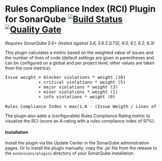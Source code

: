 # Rules Compliance Index (RCI) Plugin for SonarQube [![Build Status](https://travis-ci.org/willemsrb/sonar-rci-plugin.svg?branch=master)](https://travis-ci.org/willemsrb/sonar-rci-plugin) [![Quality Gate](https://sonarqube.com/api/badges/gate?key=nl.future-edge.sonarqube.plugins:sonar-rci-plugin)](https://sonarqube.com/dashboard/index?id=nl.future-edge.sonarqube.plugins%3Asonar-rci-plugin)
*Requires SonarQube 5.6+ (tested against 5.6, 5.6.3 (LTS), 6.0, 6.1, 6.2, 6.3)*

This plugin calculates a metric based on the weighted value of issues and the number of lines of code (default settings are given in parentheses and can be configured on a global and per project level; other values are taken from the core metrics):

<pre>Issue weight = blocker violations &ast; weight (10)
             &plus; critical violations &ast; weight (5)
             &plus; major violations &ast; weight (3)
             &plus; minor violations &ast; weight (1)
             &plus; info violations &ast; weight (0)

Rules Compliance Index = max(1.0 - (Issue Weigth / Lines of Code) * 100, 0)</pre>

The plugin also adds a (configurable) Rules Compliance Rating metric to visualize the RCI (score an A-rating with a rules compliance index of 97%).


#### Installation

Install the plugin via the Update Center in the SonarQube administration pages. Or to install the plugin manually; copy the .jar file from the release to the `extensions/plugins` directory of your SonarQube installation.
